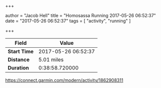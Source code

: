 +++

author = "Jacob Hell"
title = "Homosassa Running 2017-05-26 06:52:37"
date = "2017-05-26 06:52:37"
tags = [
    "activity", "running"
]

+++

<!--more-->

|Field  |Value  |
|--- | --- |
|**Start Time**|2017-05-26 06:52:37|
|**Distance**|5.01 miles|
|**Duration**|0:38:58.720000|

https://connect.garmin.com/modern/activity/1862908311